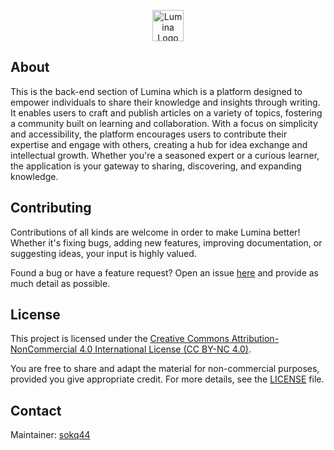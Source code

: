 <p align="center">
  <img width="50" src="https://illumina-me.org/images/logo.png" alt="Lumina Logo">
</p>

## About

This is the back-end section of Lumina which is a platform designed to empower individuals to share their knowledge and insights through writing. It enables users to craft and publish articles on a variety of topics, fostering a community built on learning and collaboration. With a focus on simplicity and accessibility, the platform encourages users to contribute their expertise and engage with others, creating a hub for idea exchange and intellectual growth. Whether you're a seasoned expert or a curious learner, the application is your gateway to sharing, discovering, and expanding knowledge.

## Contributing

Contributions of all kinds are welcome in order to make Lumina better! Whether it's fixing bugs, adding new features, improving documentation, or suggesting ideas, your input is highly valued.

Found a bug or have a feature request? Open an issue [here](https://github.com/sokq44/lumina-front-end/issues) and provide as much detail as possible.

## License

This project is licensed under the [Creative Commons Attribution-NonCommercial 4.0 International License (CC BY-NC 4.0)](https://creativecommons.org/licenses/by-nc/4.0/).

You are free to share and adapt the material for non-commercial purposes, provided you give appropriate credit. For more details, see the [LICENSE](./LICENSE.txt) file.

## Contact

Maintainer: [sokq44](mailto:sokq44@gmail.com)
